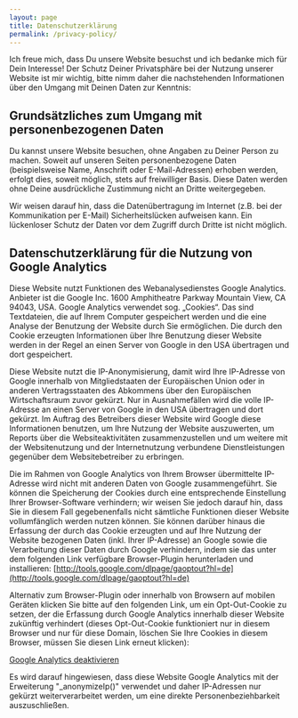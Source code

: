 ```yaml
---
layout: page
title: Datenschutzerklärung
permalink: /privacy-policy/
---
```

Ich freue mich, dass Du unsere Website besuchst und ich bedanke mich für Dein Interesse! 
Der Schutz Deiner Privatsphäre bei der Nutzung unserer Website ist mir wichtig, bitte nimm 
daher die nachstehenden Informationen über den Umgang mit Deinen Daten zur Kenntnis:

## Grundsätzliches zum Umgang mit personenbezogenen Daten
Du kannst unsere Website besuchen, ohne Angaben zu Deiner Person zu machen. 
Soweit auf unseren Seiten personenbezogene Daten (beispielsweise Name, Anschrift oder E-Mail-Adressen)
erhoben werden, erfolgt dies, soweit möglich, stets auf freiwilliger Basis. Diese Daten
werden ohne Deine ausdrückliche Zustimmung nicht an Dritte weitergegeben.

Wir weisen darauf hin, dass die Datenübertragung im Internet (z.B. bei der Kommunikation per E-Mail) 
Sicherheitslücken aufweisen kann. Ein lückenloser Schutz der Daten vor dem Zugriff durch 
Dritte ist nicht möglich.

## Datenschutzerklärung für die Nutzung von Google Analytics
Diese Website nutzt Funktionen des  Webanalysedienstes Google Analytics. Anbieter ist die 
Google Inc. 1600 Amphitheatre Parkway Mountain View, CA 94043, USA. Google Analytics verwendet 
sog. „Cookies“. Das sind Textdateien, die auf Ihrem Computer gespeichert werden und die eine 
Analyse der Benutzung der Website durch Sie ermöglichen. Die durch den Cookie erzeugten 
Informationen über Ihre Benutzung dieser Website werden in der Regel an einen Server von 
Google in den USA übertragen und dort gespeichert.

Diese Website nutzt die IP-Anonymisierung, damit wird Ihre IP-Adresse von Google innerhalb 
von Mitgliedstaaten der Europäischen Union oder in anderen Vertragsstaaten des Abkommens über 
den Europäischen Wirtschaftsraum zuvor gekürzt. Nur in Ausnahmefällen wird die volle IP-Adresse 
an einen Server von Google in den USA übertragen und dort gekürzt. Im Auftrag des Betreibers 
dieser Website wird Google diese Informationen benutzen, um Ihre Nutzung der Website auszuwerten, 
um Reports über die Websiteaktivitäten zusammenzustellen und um weitere mit der Websitenutzung 
und der Internetnutzung verbundene Dienstleistungen gegenüber dem Websitebetreiber zu erbringen.
 
Die im Rahmen von Google Analytics von Ihrem Browser übermittelte IP-Adresse wird nicht mit 
anderen Daten von Google zusammengeführt. Sie können die Speicherung der Cookies durch eine 
entsprechende Einstellung Ihrer Browser-Software verhindern; wir weisen Sie jedoch darauf hin, 
dass Sie in diesem Fall gegebenenfalls nicht sämtliche Funktionen dieser Website 
vollumfänglich werden nutzen können. Sie können darüber hinaus die Erfassung der durch das
Cookie erzeugten und auf Ihre Nutzung der Website bezogenen Daten (inkl. Ihrer IP-Adresse) 
an Google sowie die Verarbeitung dieser Daten durch Google verhindern, indem sie das unter 
dem folgenden Link verfügbare Browser-Plugin herunterladen und installieren: 
[http://tools.google.com/dlpage/gaoptout?hl=de](http://tools.google.com/dlpage/gaoptout?hl=de)

Alternativ zum Browser-Plugin oder innerhalb von Browsern auf mobilen Geräten klicken 
Sie bitte auf den folgenden Link, um ein Opt-Out-Cookie zu setzen, der die Erfassung durch 
Google Analytics innerhalb dieser Website zukünftig verhindert (dieses Opt-Out-Cookie 
funktioniert nur in diesem Browser und nur für diese Domain, löschen Sie Ihre Cookies 
in diesem Browser, müssen Sie diesen Link erneut klicken):

<a onclick="alert('Google Analytics wurde deaktiviert');" href="javascript:gaOptout()">Google Analytics deaktivieren</a>

Es wird darauf hingewiesen, dass diese Website Google Analytics mit der Erweiterung 
"_anonymizeIp()" verwendet und daher IP-Adressen nur gekürzt weiterverarbeitet werden, 
um eine direkte Personenbeziehbarkeit auszuschließen.

